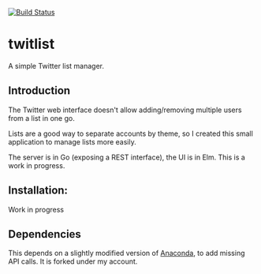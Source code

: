 [![Build Status](https://travis-ci.org/eric-fouillet/twitlist.svg?branch=master)](https://travis-ci.org/eric-fouillet/twitlist)

# twitlist

A simple Twitter list manager.

## Introduction

The Twitter web interface doesn't allow adding/removing multiple users from a list in one go.

Lists are a good way to separate accounts by theme, so I created this small application to manage lists more easily.

The server is in Go (exposing a REST interface), the UI is in Elm. This is a work in progress.

## Installation:

Work in progress

## Dependencies

This depends on a slightly modified version of [Anaconda](https://github.com/ChimeraCoder/anaconda), to add missing API calls. It is forked under my account.
